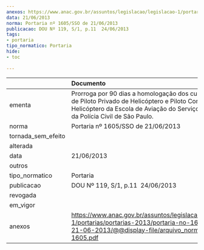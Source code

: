 ```yaml
---
anexos: https://www.anac.gov.br/assuntos/legislacao/legislacao-1/portarias/portarias-2013/portaria-no-1605-sso-de-21-06-2013/@@display-file/arquivo_norma/PA2013-1605.pdf
data: 21/06/2013
norma: Portaria nº 1605/SSO de 21/06/2013
publicacao: DOU Nº 119, S/1, p.11  24/06/2013
tags:
- portaria
tipo_normatico: Portaria
hide: 
- toc 
 
---
```


|                    | Documento                                                                                                                                                                                           |
|:-------------------|:----------------------------------------------------------------------------------------------------------------------------------------------------------------------------------------------------|
| ementa             | Prorroga por 90 dias a homologação dos cursos práticos de Piloto Privado de Helicóptero e Piloto Comercial de Helicóptero da Escola de Aviação do Serviço Aerotático da Polícia Civil de São Paulo. |
| norma              | Portaria nº 1605/SSO de 21/06/2013                                                                                                                                                                  |
| tornada_sem_efeito |                                                                                                                                                                                                     |
| alterada           |                                                                                                                                                                                                     |
| data               | 21/06/2013                                                                                                                                                                                          |
| outros             |                                                                                                                                                                                                     |
| tipo_normatico     | Portaria                                                                                                                                                                                            |
| publicacao         | DOU Nº 119, S/1, p.11  24/06/2013                                                                                                                                                                   |
| revogada           |                                                                                                                                                                                                     |
| em_vigor           |                                                                                                                                                                                                     |
| anexos             | https://www.anac.gov.br/assuntos/legislacao/legislacao-1/portarias/portarias-2013/portaria-no-1605-sso-de-21-06-2013/@@display-file/arquivo_norma/PA2013-1605.pdf                                   |